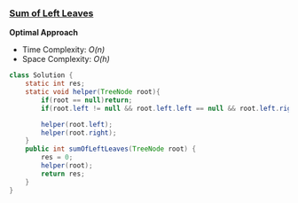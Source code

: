 ### [Sum of Left Leaves](https://leetcode.com/problems/sum-of-left-leaves/description/)

**Optimal Approach**

- Time Complexity: *O(n)*
- Space Complexity: *O(h)* 

```java
class Solution {
    static int res;
    static void helper(TreeNode root){
        if(root == null)return;
        if(root.left != null && root.left.left == null && root.left.right == null)res += root.left.val;

        helper(root.left);
        helper(root.right);
    }
    public int sumOfLeftLeaves(TreeNode root) {
        res = 0;
        helper(root);
        return res;
    }
}
```